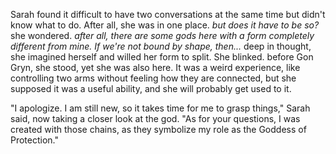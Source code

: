 Sarah found it difficult to have two conversations at the same time but didn't know what to do. After all, she was in one place. *but does it have to be so?* she wondered. *after all, there are some gods here with a form completely different from mine. If we're not bound by shape, then...* deep in thought, she imagined herself and willed her form to split.
She blinked. before Gon Gryn, she stood, yet she was also here. It was a weird experience, like controlling two arms without feeling how they are connected, but she supposed it was a useful ability, and she will probably get used to it. 

"I apologize. I am still new, so it takes time for me to grasp things," Sarah said, now taking a closer look at the god. "As for your questions, I was created with those chains, as they symbolize my role as the Goddess of Protection."
